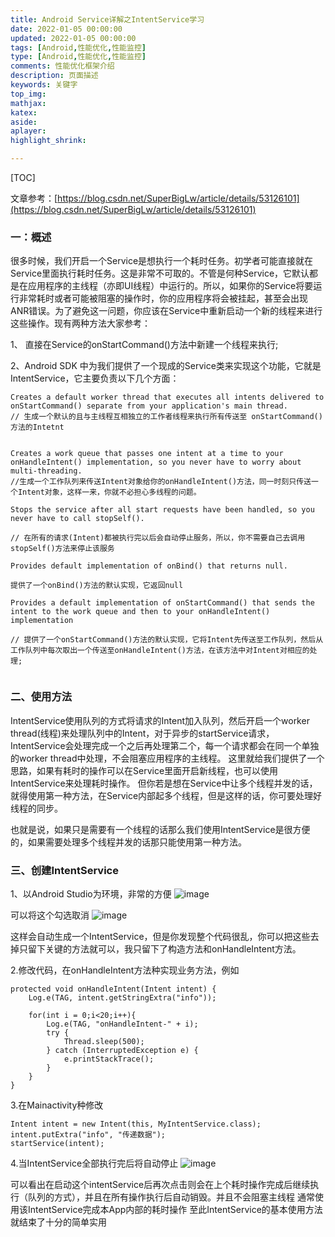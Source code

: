 ```yaml
---
title: Android Service详解之IntentService学习
date: 2022-01-05 00:00:00
updated: 2022-01-05 00:00:00
tags: [Android,性能优化,性能监控]
type: [Android,性能优化,性能监控]
comments: 性能优化框架介绍
description: 页面描述
keywords: 关键字
top_img:
mathjax:
katex:
aside:
aplayer:
highlight_shrink:

---
```


[TOC]





文章参考：[https://blog.csdn.net/SuperBigLw/article/details/53126101](https://blog.csdn.net/SuperBigLw/article/details/53126101)

### 一：概述
很多时候，我们开启一个Service是想执行一个耗时任务。初学者可能直接就在Service里面执行耗时任务。这是非常不可取的。不管是何种Service，它默认都是在应用程序的主线程（亦即UI线程）中运行的。所以，如果你的Service将要运行非常耗时或者可能被阻塞的操作时，你的应用程序将会被挂起，甚至会出现ANR错误。为了避免这一问题，你应该在Service中重新启动一个新的线程来进行这些操作。现有两种方法大家参考：

1、 直接在Service的onStartCommand()方法中新建一个线程来执行;

2、Android SDK 中为我们提供了一个现成的Service类来实现这个功能，它就是IntentService，它主要负责以下几个方面：

```
Creates a default worker thread that executes all intents delivered to onStartCommand() separate from your application's main thread.
// 生成一个默认的且与主线程互相独立的工作者线程来执行所有传送至 onStartCommand() 方法的Intetnt


Creates a work queue that passes one intent at a time to your onHandleIntent() implementation, so you never have to worry about multi-threading.
//生成一个工作队列来传送Intent对象给你的onHandleIntent()方法，同一时刻只传送一个Intent对象，这样一来，你就不必担心多线程的问题。

Stops the service after all start requests have been handled, so you never have to call stopSelf().

// 在所有的请求(Intent)都被执行完以后会自动停止服务，所以，你不需要自己去调用stopSelf()方法来停止该服务

Provides default implementation of onBind() that returns null.

提供了一个onBind()方法的默认实现，它返回null

Provides a default implementation of onStartCommand() that sends the intent to the work queue and then to your onHandleIntent() implementation

// 提供了一个onStartCommand()方法的默认实现，它将Intent先传送至工作队列，然后从工作队列中每次取出一个传送至onHandleIntent()方法，在该方法中对Intent对相应的处理;


```

### 二、使用方法

IntentService使用队列的方式将请求的Intent加入队列，然后开启一个worker thread(线程)来处理队列中的Intent，对于异步的startService请求，IntentService会处理完成一个之后再处理第二个，每一个请求都会在同一个单独的worker thread中处理，不会阻塞应用程序的主线程。
这里就给我们提供了一个思路，如果有耗时的操作可以在Service里面开启新线程，也可以使用IntentService来处理耗时操作。 但你若是想在Service中让多个线程并发的话，就得使用第一种方法，在Service内部起多个线程，但是这样的话，你可要处理好线程的同步。

也就是说，如果只是需要有一个线程的话那么我们使用IntentService是很方便的，如果需要处理多个线程并发的话那只能使用第一种方法。


### 三、创建IntentService
1、以Android Studio为环境，非常的方便
![image](https://note.youdao.com/yws/res/33789/2B0381D72CEA419BAF2154336F99BD40)

可以将这个勾选取消
![image](https://note.youdao.com/yws/res/33792/544DC2903E32437997F553C94185E0BE)

这样会自动生成一个IntentService，但是你发现整个代码很乱，你可以把这些去掉只留下关键的方法就可以，我只留下了构造方法和onHandleIntent方法。

2.修改代码，在onHandleIntent方法种实现业务方法，例如

```
protected void onHandleIntent(Intent intent) {
    Log.e(TAG, intent.getStringExtra("info"));
 
    for(int i = 0;i<20;i++){
        Log.e(TAG, "onHandleIntent-" + i);
        try {
            Thread.sleep(500);
        } catch (InterruptedException e) {
            e.printStackTrace();
        }
    }
}
```
3.在Mainactivity种修改

```
Intent intent = new Intent(this, MyIntentService.class);
intent.putExtra("info", "传递数据");
startService(intent);
```

4.当IntentService全部执行完后将自动停止
![image](https://note.youdao.com/yws/res/33802/C6EB437D52404A29807F6DC02850A56E)

可以看出在启动这个intentService后再次点击则会在上个耗时操作完成后继续执行（队列的方式），并且在所有操作执行后自动销毁。并且不会阻塞主线程
通常使用该IntentService完成本App内部的耗时操作
至此IntentService的基本使用方法就结束了十分的简单实用